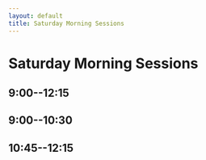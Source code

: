 ```yaml
---
layout: default
title: Saturday Morning Sessions
---
```


# Saturday Morning Sessions

## 9:00--12:15


## 9:00--10:30


## 10:45--12:15
